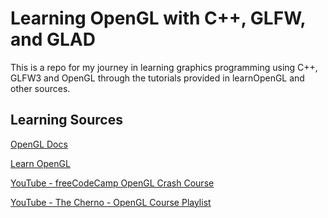 # Learning OpenGL with C++, GLFW, and GLAD

This is a repo for my journey in learning graphics programming using C++, GLFW3 and OpenGL through the tutorials provided in learnOpenGL and other sources.

## Learning Sources

[OpenGL Docs](https://docs.gl/)

[Learn OpenGL](https://learnopengl.com/)

[YouTube - freeCodeCamp OpenGL Crash Course](https://www.youtube.com/watch?v=45MIykWJ-C4&t)

[YouTube - The Cherno -  OpenGL Course Playlist](https://www.youtube.com/playlist?list=PLlrATfBNZ98foTJPJ_Ev03o2oq3-GGOS2)

